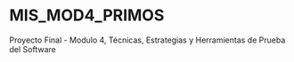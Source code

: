 # MIS_MOD4_PRIMOS
Proyecto Final - Modulo 4, Técnicas, Estrategias y Herramientas de Prueba del Software
